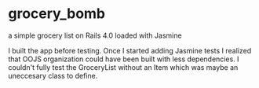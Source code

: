 grocery_bomb
============

a simple grocery list on Rails 4.0 loaded with Jasmine

I built the app before testing. Once I started adding Jasmine tests I realized that OOJS organization could have been built with less dependencies.  I couldn't fully test the GroceryList without an Item which was maybe an uneccesary class to define.
